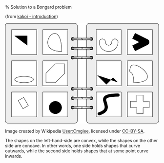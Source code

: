 % Solution to a Bongard problem

(from [kakoi - introduction](introduction.html))

![](images/Bongard_problem_convex_polygons.svg)

Image created by Wikipedia
[User:Cmglee](https://commons.wikimedia.org/wiki/User:Cmglee), licensed under
[CC-BY-SA](https://creativecommons.org/licenses/by-sa/4.0/).

The shapes on the left-hand-side are convex, while the shapes on the other side
are concave. In other words, one side holds shapes that curve outwards, while
the second side holds shapes that at some point curve inwards.
